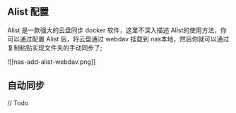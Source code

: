 ## Alist 配置
Alist 是一款强大的云盘同步 docker 软件，这里不深入描述 Alist的使用方法，你可以通过配置 Alist 后，将云盘通过 webdav 挂载到 nas本地，然后你就可以通过复制粘贴实现文件夹的手动同步了;

![[nas-add-alist-webdav.png]]
## 自动同步
// Todo
